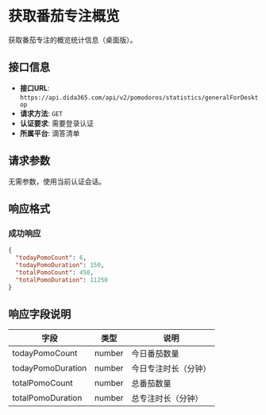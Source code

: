 # 获取番茄专注概览

获取番茄专注的概览统计信息（桌面版）。

## 接口信息

- **接口URL**: `https://api.dida365.com/api/v2/pomodoros/statistics/generalForDesktop`
- **请求方法**: `GET`
- **认证要求**: 需要登录认证
- **所属平台**: 滴答清单

## 请求参数

无需参数，使用当前认证会话。

## 响应格式

### 成功响应

```json
{
  "todayPomoCount": 6,
  "todayPomoDuration": 150,
  "totalPomoCount": 450,
  "totalPomoDuration": 11250
}
```

## 响应字段说明

| 字段 | 类型 | 说明 |
|------|------|------|
| todayPomoCount | number | 今日番茄数量 |
| todayPomoDuration | number | 今日专注时长（分钟） |
| totalPomoCount | number | 总番茄数量 |
| totalPomoDuration | number | 总专注时长（分钟） |




